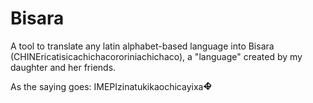 # Bisara

A tool to translate any latin alphabet-based language into Bisara (CHINEricatisicachichacororiniachichaco), a "language" created by my daughter and her friends.

As the saying goes: IMEPIzinatukikaochicayixa<img src="ex.png" alt="!" width="14"/>
